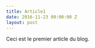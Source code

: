 ```yaml
---
title: Article1
date: 2016-11-23 00:00:00 Z
layout: post
---
```


Ceci est le premier article du blog.